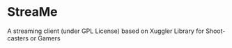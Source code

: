 StreaMe
=======

A streaming client (under GPL License) based on Xuggler Library for Shoot-casters or Gamers
